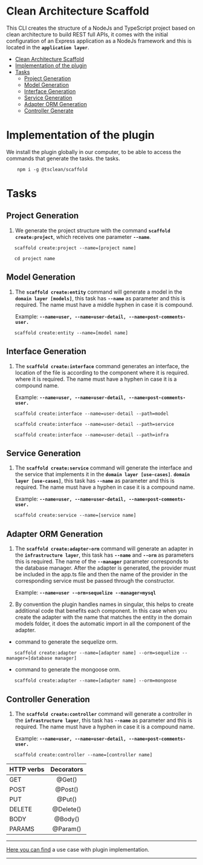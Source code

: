# Clean Architecture Scaffold

This CLI creates the structure of a NodeJs and TypeScript project based on clean architecture to build REST full APIs, it comes with the initial configuration of an Express application as a NodeJs framework and this is located in the **`application layer`**.

- [Clean Architecture Scaffold](#clean-architecture-scaffold)
- [Implementation of the plugin](#Implementation-of-the-plugin)
- [Tasks](#tasks)
  - [Project Generation](#project-generation)
  - [Model Generation](#model-generation)
  - [Interface Generation](#interface-generation)
  - [Service Generation](#service-generation)
  - [Adapter ORM Generation](#adapter-orm-generation)
  - [Controller Generate](#controller-generation)
  

# Implementation of the plugin

We install the plugin globally in our computer, to be able to access the commands that generate the tasks.
the tasks.

```shell
    npm i -g @tsclean/scaffold
```
   
# Tasks

## Project Generation

1. We generate the project structure with the command **`scaffold create:project`**, which receives one parameter **`--name`**.

```shell
   scaffold create:project --name=[project name]
```

```shell
   cd project name
```

## Model Generation

1. The **`scaffold create:entity`** command will generate a model in the **`domain layer [models]`**, this task has **`--name`** as parameter and this is required.
   The name must have a middle hyphen in case it is compound.

   Example: **`--name=user, --name=user-detail, --name=post-comments-user.`**

```shell
   scaffold create:entity --name=[model name]
```

## Interface Generation

1. The **`scaffold create:interface`** command generates an interface, the location of the file is according to the
   component where it is required. where it is required. The name must have a hyphen in case it is a compound name.


   Example: **`--name=user, --name=user-detail, --name=post-comments-user.`**

```shell
   scaffold create:interface --name=user-detail --path=model
```

```shell
   scaffold create:interface --name=user-detail --path=service
```

```shell
   scaffold create:interface --name=user-detail --path=infra
```


## Service Generation

1. The **`scaffold create:service`** command will generate the interface and the service that implements it in the **`domain layer [use-cases]`**.
   **`domain layer [use-cases]`**, this task has **`--name`** as parameter and this is required. The name must have a hyphen in case it is a compound name.

   Example: **`--name=user, --name=user-detail, --name=post-comments-user.`**

```shell
   scaffold create:service --name=[service name]
```

## Adapter ORM Generation

1. The **`scaffold create:adapter-orm`** command will generate an adapter in the **`infrastructure layer`**, 
   this task has **`--name`** and **`--orm`** as parameters this is required. The name of the **`--manager`** parameter corresponds to the database manager.
   After the adapter is generated, the provider must be included in the app.ts file and then the name of the provider in the corresponding service must be passed through the constructor.


   Example: **`--name=user --orm=sequelize --manager=mysql`**


2. By convention the plugin handles names in singular, this helps to create additional code that benefits each component. 
   In this case when you create the adapter with the name that matches the entity in the domain models folder, it does the automatic import in all the component of the adapter.

- command to generate the sequelize orm.

```shell
   scaffold create:adapter --name=[adapter name] --orm=sequelize --manager=[database manager]
```

- command to generate the mongoose orm.

```shell
   scaffold create:adapter --name=[adapter name] --orm=mongoose 
```

## Controller Generation

1. The **`scaffold create:controller`** command will generate a controller in the **`infrastructure layer`**,
   this task has **`--name`** as parameter and this is required. The name must have a hyphen in case it is a compound name.

   Example: **`--name=user, --name=user-detail, --name=post-comments-user.`**

```shell
   scaffold create:controller --name=[controller name]
```

| HTTP verbs    | Decorators    |
| ------------- |:-------------:|
| GET           | @Get()        |
| POST          | @Post()       |   
| PUT           | @Put()        |    
| DELETE        | @Delete()     |
| BODY          | @Body()       |
| PARAMS        | @Param()      |

--- 

[Here you can find](https://dev.to/japhernandez/clean-architecture-with-nodejs-typescript-and-mongo-3ene) a use case with
plugin implementation.

---


